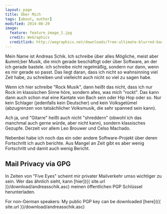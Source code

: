 ```yaml
---
layout: page
title: Über Mich
tags: [about, author]
modified: 2014-08-29
image:
  feature: feature_image_1.jpg
  credit: WeGraphics
  creditlink: http://wegraphics.net/downloads/free-ultimate-blurred-background-pack/
---
```


Mein Name ist Andreas Schik. Ich schreibe &uuml;ber alles Mögliche, meist aber
&umml;ber Musik, die mich gerade besch&auml;ftigt oder &uuml;ber Software, an
der ich gerade bastele. ich schreibe nicht regelm&auml;&szlig;ig, sondern nur
dann, wenn es mir gerade so passt. Das liegt daran, dass ich nicht so wahnsinning
viel Zeit habe, zu schreiben und vielleicht auch nicht so viel zu sagen habe.

Wenn ich hier schreibe &quot;Rock Musik&quot;, dann hei&szlig;t das nicht, dass
ich nur Rock im klassischen Sinne h&ouml;re, sondern alles, was <emph>mich<emph>
&quot;rockt&quot;. Das kann dann auch schon mal eine Kantate von Bach sein oder
Hip Hop oder so. Nur kein Schlager (jedenfalls kein Deutscher) und kein
Volksget&uuml;mel (abzugrenzen von tats&auml;chlicher Volksmusik, die sehr spanned
sein kann).

Ach ja, und &quot;Gitarre&quot; hei&szlig;t auch nicht &quot;shreddern&quot; (obwohl
ich das manchmal auch gerne w&uuml;rde, aber nicht kann), sondern klassisches Gezupfe.
Derzeit vor allem Leo Brouwer und Celso Machado.

Nebenbei habe ich noch das ein oder andere Software-Projekt &uuml;ber deren
Fortschritt ich auch berichte. Aus Mangel an Zeit gibt es aber wenig Fortschritt
und damit auch wenig Bericht.

## Mail Privacy via GPG

In Zeiten von &quot;Five Eyes&quot; scheint mir privater Mailverkehr umso wichtiger
zu sein. Wer das &auml;hnlich sieht, kann [hier]({{ site.url }}/download/andreasschik.asc)
meinen &ouml;ffentlichen PGP Schl&uuml;ssel herunterladen.

For non-German speakers:
My public PGP key can be downloaded [here]({{ site.url }}/download/andreasschik.asc)
